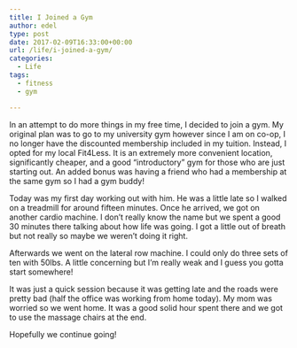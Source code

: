 ```yaml
---
title: I Joined a Gym
author: edel
type: post
date: 2017-02-09T16:33:00+00:00
url: /life/i-joined-a-gym/
categories:
  - Life
tags:
  - fitness
  - gym

---
```

In an attempt to do more things in my free time, I decided to join a gym. My original plan was to go to my university gym however since I am on co-op, I no longer have the discounted membership included in my tuition. Instead, I opted for my local Fit4Less. It is an extremely more convenient location, significantly cheaper, and a good &#8220;introductory&#8221; gym for those who are just starting out. An added bonus was having a friend who had a membership at the same gym so I had a gym buddy!

Today was my first day working out with him. He was a little late so I walked on a treadmill for around fifteen minutes. Once he arrived, we got on another cardio machine. I don&#8217;t really know the name but we spent a good 30 minutes there talking about how life was going. I got a little out of breath but not really so maybe we weren&#8217;t doing it right.

Afterwards we went on the lateral row machine. I could only do three sets of ten with 50lbs. A little concerning but I&#8217;m really weak and I guess you gotta start somewhere!

It was just a quick session because it was getting late and the roads were pretty bad (half the office was working from home today). My mom was worried so we went home. It was a good solid hour spent there and we got to use the massage chairs at the end.

Hopefully we continue going!